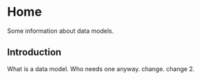 # Home

Some information about data models.

## Introduction
What is a data model.  Who needs one anyway.
change.
change 2.